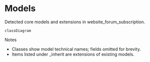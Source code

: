 # Models

Detected core models and extensions in website_forum_subscription.

```mermaid
classDiagram
```

Notes
- Classes show model technical names; fields omitted for brevity.
- Items listed under _inherit are extensions of existing models.

